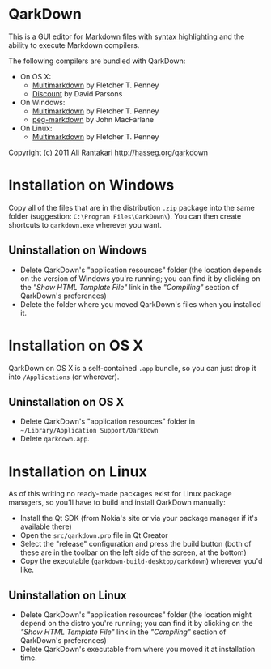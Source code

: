 QarkDown
========

This is a GUI editor for [Markdown] files with [syntax highlighting][pmh] and the ability to execute Markdown compilers.

The following compilers are bundled with QarkDown:

- On OS X:
    - [Multimarkdown] by Fletcher T. Penney
    - [Discount] by David Parsons
- On Windows:
    - [Multimarkdown] by Fletcher T. Penney
    - [peg-markdown] by John MacFarlane
- On Linux:
    - [Multimarkdown] by Fletcher T. Penney

Copyright (c) 2011 Ali Rantakari
<http://hasseg.org/qarkdown>

[Markdown]: http://daringfireball.net/projects/markdown
[Multimarkdown]: http://fletcherpenney.net/multimarkdown/
[Discount]: http://www.pell.portland.or.us/~orc/Code/discount/
[peg-markdown]: https://github.com/jgm/peg-markdown
[pmh]: http://hasseg.org/peg-markdown-highlight


Installation on Windows
=======================

Copy all of the files that are in the distribution `.zip` package into the same folder (suggestion: `C:\Program Files\QarkDown\`). You can then create shortcuts to `qarkdown.exe` wherever you want.

## Uninstallation on Windows

- Delete QarkDown's "application resources" folder (the location depends on the version of Windows you're running; you can find it by clicking on the _"Show HTML Template File"_ link in the _"Compiling"_ section of QarkDown's preferences)
- Delete the folder where you moved QarkDown's files when you installed it.


Installation on OS X
====================

QarkDown on OS X is a self-contained `.app` bundle, so you can just drop it into `/Applications` (or wherever).

## Uninstallation on OS X

- Delete QarkDown's "application resources" folder in `~/Library/Application Support/QarkDown`
- Delete `qarkdown.app`.


Installation on Linux
=====================

As of this writing no ready-made packages exist for Linux package managers, so you'll have to build and install QarkDown manually:

- Install the Qt SDK (from Nokia's site or via your package manager if it's available there)
- Open the `src/qarkdown.pro` file in Qt Creator
- Select the "release" configuration and press the build button (both of these are in the toolbar on the left side of the screen, at the bottom)
- Copy the executable (`qarkdown-build-desktop/qarkdown`) wherever you'd like.

## Uninstallation on Linux

- Delete QarkDown's "application resources" folder (the location might depend on the distro you're running; you can find it by clicking on the _"Show HTML Template File"_ link in the _"Compiling"_ section of QarkDown's preferences)
- Delete QarkDown's executable from where you moved it at installation time.



